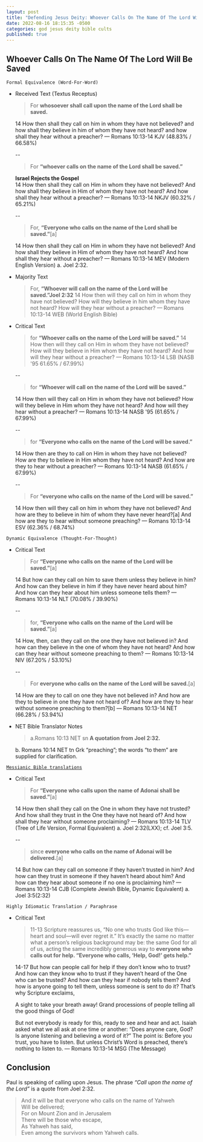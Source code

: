```yaml
---
layout: post
title: "Defending Jesus Deity: Whoever Calls On The Name Of The Lord Will Be Saved ✝️"
date: 2022-08-16 18:15:35 -0500
categories: god jesus deity bible cults
published: true
---
```


## Whoever Calls On The Name Of The Lord Will Be Saved

`Formal Equivalence (Word-For-Word)`
- Received Text (Textus Receptus)

    >  For **whosoever shall call upon the name of the Lord shall be saved.**
    >
    14 How then shall they call on him in whom they have not believed? and how shall they believe in him of whom they have not heard? and how shall they hear without a preacher? &mdash; Romans 10:13-14 KJV (48.83% / 66.58%)

    --

    > For **“whoever calls on the name of the Lord shall be saved.”**
    >
    **Israel Rejects the Gospel**<br>
    14 How then shall they call on Him in whom they have not believed? And how shall they believe in Him of whom they have not heard? And how shall they hear without a preacher? &mdash; Romans 10:13-14 NKJV (60.32% / 65.21%)

    --

    > For, **“Everyone who calls on the name of the Lord shall be saved.”**[a]
    >
    14 How then shall they call on Him in whom they have not believed? And how shall they believe in Him of whom they have not heard? And how shall they hear without a preacher? &mdash; Romans 10:13-14 MEV (Modern English Version) a. Joel 2:32.

- Majority Text

    > For, **“Whoever will call on the name of the Lord will be saved.”Joel 2:32** 14 How then will they call on him in whom they have not believed? How will they believe in him whom they have not heard? How will they hear without a preacher? &mdash; Romans 10:13-14 WEB (World English Bible)

- Critical Text

    > for **“Whoever calls on the name of the Lord will be saved.”**
    14 How then will they call on Him in whom they have not believed? How will they believe in Him whom they have not heard? And how will they hear without a preacher? &mdash; Romans 10:13-14 LSB (NASB '95 61.65% / 67.99%)

    --

    > for **“Whoever will call on the name of the Lord will be saved.”**
    >
    14 How then will they call on Him in whom they have not believed? How will they believe in Him whom they have not heard? And how will they hear without a preacher? &mdash; Romans 10:13-14 NASB '95 (61.65% / 67.99%)

    --

    > for **“Everyone who calls on the name of the Lord will be saved.”**
    >
    14 How then are they to call on Him in whom they have not believed? How are they to believe in Him whom they have not heard? And how are they to hear without a preacher? &mdash; Romans 10:13-14 NASB (61.65% / 67.99%)

    --

    > For **“everyone who calls on the name of the Lord will be saved.”**
    >
    14 How then will they call on him in whom they have not believed? And how are they to believe in him of whom they have never heard?[a] And how are they to hear without someone preaching? &mdash; Romans 10:13-14 ESV (62.36% / 68.74%)

`Dynamic Equivalence (Thought-For-Thought)`
- Critical Text

    > For **“Everyone who calls on the name of the Lord will be saved.”**[a]
    >
    14 But how can they call on him to save them unless they believe in him? And how can they believe in him if they have never heard about him? And how can they hear about him unless someone tells them? &mdash; Romans 10:13-14 NLT (70.08% / 39.90%)

    --

    > for, **“Everyone who calls on the name of the Lord will be saved.”**[a]
    >
    14 How, then, can they call on the one they have not believed in? And how can they believe in the one of whom they have not heard? And how can they hear without someone preaching to them? &mdash; Romans 10:13-14 NIV (67.20% / 53.10%)

    --

    > For **everyone who calls on the name of the Lord will be saved.**[a]
    >
    14 How are they to call on one they have not believed in? And how are they to believe in one they have not heard of? And how are they to hear without someone preaching to them?[b] &mdash; Romans 10:13-14 NET (66.28% / 53.94%)

- NET Bible Translator Notes
    
    > a.Romans 10:13 NET sn **A quotation from Joel 2:32.**
    >
    b. Romans 10:14 NET tn Grk “preaching”; the words “to them” are supplied for clarification.

[`Messianic Bible translations`](https://en.wikipedia.org/wiki/Messianic_Bible_translations)
- Critical Text
    > For **“Everyone who calls upon the name of Adonai shall be saved.”**[a]
    >
    14 How then shall they call on the One in whom they have not trusted? And how shall they trust in the One they have not heard of? And how shall they hear without someone proclaiming? &mdash; Romans 10:13-14 TLV (Tree of Life Version, Formal Equivalent) a. Joel 2:32(LXX); cf. Joel 3:5.

    --

    > since **everyone who calls on the name of Adonai will be delivered.**[a]
    >
    14 But how can they call on someone if they haven’t trusted in him? And how can they trust in someone if they haven’t heard about him? And how can they hear about someone if no one is proclaiming him? &mdash; Romans 10:13-14 CJB (Complete Jewish Bible, Dynamic Equivalent) a. Joel 3:5(2:32)

`Highly Idiomatic Translation / Paraphrase`
- Critical Text
    > 11-13 Scripture reassures us, “No one who trusts God like this—heart and soul—will ever regret it.” It’s exactly the same no matter what a person’s religious background may be: the same God for all of us, acting the same incredibly generous way to **everyone who calls out for help. “Everyone who calls, ‘Help, God!’ gets help.”**
    >
    14-17 But how can people call for help if they don’t know who to trust? And how can they know who to trust if they haven’t heard of the One who can be trusted? And how can they hear if nobody tells them? And how is anyone going to tell them, unless someone is sent to do it? That’s why Scripture exclaims,
    >
    A sight to take your breath away!
    Grand processions of people
        telling all the good things of God!
    >
    But not everybody is ready for this, ready to see and hear and act. Isaiah asked what we all ask at one time or another: “Does anyone care, God? Is anyone listening and believing a word of it?” The point is: Before you trust, you have to listen. But unless Christ’s Word is preached, there’s nothing to listen to. &mdash; Romans 10:13-14 MSG (The Message)

## Conclusion

Paul is speaking of calling upon Jesus. The phrase *“Call upon the name of the Lord”* is a quote from Joel 2:32.

> And it will be that everyone who calls on the name of Yahweh<br>
Will be delivered;<br>
For on Mount Zion and in Jerusalem<br>
There will be those who escape,<br>
As Yahweh has said,<br>
Even among the survivors whom Yahweh calls.<br>

<script>
	var refTagger = {
		settings: {
			bibleVersion: 'ESV'
		}
	}; 

	(function(d, t) {
		var n=d.querySelector('[nonce]');
		refTagger.settings.nonce = n && (n.nonce||n.getAttribute('nonce'));
		var g = d.createElement(t), s = d.getElementsByTagName(t)[0];
		g.src = 'https://api.reftagger.com/v2/RefTagger.js';
		g.nonce = refTagger.settings.nonce;
		s.parentNode.insertBefore(g, s);
	}(document, 'script'));
</script>